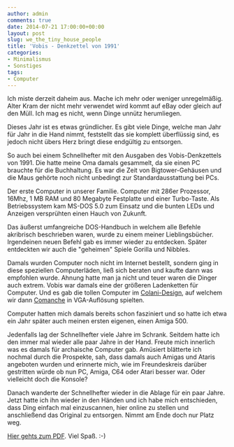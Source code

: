 ```yaml
---
author: admin
comments: true
date: 2014-07-21 17:00:00+00:00
layout: post
slug: we_the_tiny_house_people
title: 'Vobis - Denkzettel von 1991'
categories:
- Minimalismus
- Sonstiges
tags:
- Computer
---
```


Ich miste derzeit daheim aus. Mache ich mehr oder weniger unregelmäßig. Alter Kram der nicht mehr verwendet wird kommt auf eBay oder gleich auf den Müll. Ich mag es nicht, wenn Dinge unnütz herumliegen.

Dieses Jahr ist es etwas gründlicher. Es gibt viele Dinge, welche man Jahr für Jahr in die Hand nimmt, feststellt das sie komplett überflüssig sind, es jedoch nicht übers Herz bringt diese endgültig zu entsorgen.

So auch bei einem Schnellhefter mit den Ausgaben des Vobis-Denkzettels von 1991.
Die hatte meine Oma damals gesammelt, da sie einen PC brauchte für die Buchhaltung. Es war die Zeit von Bigtower-Gehäusen und die Maus gehörte noch nicht unbedingt zur Standardausstattung bei PCs.

Der erste Computer in unserer Familie. Computer mit 286er Prozessor, 16Mhz, 1 MB RAM und 80 Megabyte Festplatte und einer Turbo-Taste. Als Betriebssystem kam MS-DOS 5.0 zum Einsatz und die bunten LEDs und Anzeigen versprühten einen Hauch von Zukunft. 

Das äußerst umfangreiche DOS-Handbuch in welchem alle Befehle akribrisch beschrieben waren, wurde zu einem meiner Lieblingsbücher. Irgendeinen neuen Befehl gab es immer wieder zu entdecken. Später entdeckten wir auch die "geheimen" Spiele Gorilla und Nibbles.

Damals wurden Computer noch nicht im Internet bestellt, sondern ging in diese speziellen Computerläden, ließ sich beraten und kaufte dann was empfohlen wurde. Ahnung hatte man ja nicht und teuer waren die Dinger auch extrem. Vobis war damals eine der größeren Ladenketten für Computer. Und es gab die tollen Computer im [Colani-Design](http://upload.wikimedia.org/wikipedia/commons/2/24/Colani-pc.jpg), auf welchem wir dann [Comanche](http://www.gamersglobal.de/steckbrief/36504) in VGA-Auflösung spielten.

Computer hatten mich damals bereits schon fasziniert und so hatte ich etwa ein Jahr später auch meinen ersten eigenen, einen Amiga 500.

Jedenfalls lag der Schnellhefter viele Jahre im Schrank. Seitdem hatte ich den immer mal wieder alle paar Jahre in der Hand. Freute mich innerlich was es damals für archaische Computer gab. Amüsiert blätterte ich nochmal durch die Prospekte, sah, dass damals auch Amigas und Ataris angeboten wurden und erinnerte mich, wie im Freundeskreis darüber gestritten würde ob nun PC, Amiga, C64 oder Atari besser war. Oder vielleicht doch die Konsole?

Danach wanderte der Schnellhefter wieder in die Ablage für ein paar Jahre. Jetzt hatte ich ihn wieder in den Händen und ich habe mich entschieden, dass Ding einfach mal einzuscannen, hier online zu stellen und anschließend das Original zu entsorgen. Nimmt am Ende doch nur Platz weg.

[Hier gehts zum PDF](http://andydunkel.net/assets/uploads/2014/07/vobis_denkzettel_1991.pdf). Viel Spaß. :-) 